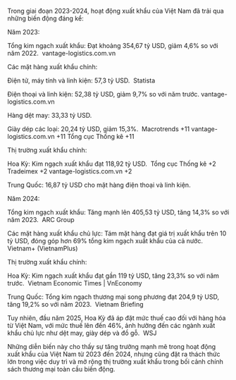 Trong giai đoạn 2023-2024, hoạt động xuất khẩu của Việt Nam đã trải qua những biến động đáng kể:​

Năm 2023:

Tổng kim ngạch xuất khẩu: Đạt khoảng 354,67 tỷ USD, giảm 4,6% so với năm 2022. ​
vantage-logistics.com.vn

Các mặt hàng xuất khẩu chính:

Điện tử, máy tính và linh kiện: 57,3 tỷ USD. ​
Statista

Điện thoại và linh kiện: 52,38 tỷ USD, giảm 9,7% so với năm trước. ​
vantage-logistics.com.vn

Hàng dệt may: 33,33 tỷ USD. ​

Giày dép các loại: 20,24 tỷ USD, giảm 15,3%. ​
Macrotrends
+11
vantage-logistics.com.vn
+11
Tổng cục Thống kê
+11

Thị trường xuất khẩu chính:

Hoa Kỳ: Kim ngạch xuất khẩu đạt 118,92 tỷ USD. ​
Tổng cục Thống kê
+2
Tradeimex
+2
vantage-logistics.com.vn
+2

Trung Quốc: 16,87 tỷ USD cho mặt hàng điện thoại và linh kiện. ​

Năm 2024:

Tổng kim ngạch xuất khẩu: Tăng mạnh lên 405,53 tỷ USD, tăng 14,3% so với năm 2023. ​
ARC Group

Các mặt hàng xuất khẩu chủ lực: Tám mặt hàng đạt giá trị xuất khẩu trên 10 tỷ USD, đóng góp hơn 69% tổng kim ngạch xuất khẩu của cả nước. ​
Vietnam+ (VietnamPlus)

Thị trường xuất khẩu chính:

Hoa Kỳ: Kim ngạch xuất khẩu đạt gần 119 tỷ USD, tăng 23,3% so với năm trước. ​
Vietnam Economic Times | VnEconomy

Trung Quốc: Tổng kim ngạch thương mại song phương đạt 204,9 tỷ USD, tăng 19,2% so với năm 2023. ​
Vietnam Briefing

Tuy nhiên, đầu năm 2025, Hoa Kỳ đã áp đặt mức thuế cao đối với hàng hóa từ Việt Nam, với mức thuế lên đến 46%, ảnh hưởng đến các ngành xuất khẩu chủ lực như dệt may, giày dép và đồ gỗ. ​
WSJ

Những diễn biến này cho thấy sự tăng trưởng mạnh mẽ trong hoạt động xuất khẩu của Việt Nam từ 2023 đến 2024, nhưng cũng đặt ra thách thức lớn trong việc duy trì và mở rộng thị trường xuất khẩu trong bối cảnh chính sách thương mại toàn cầu biến động.
